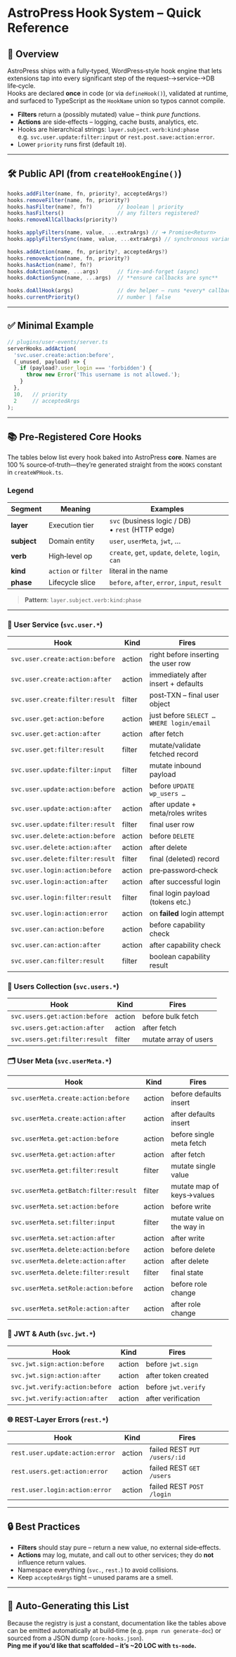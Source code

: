 # AstroPress Hook System – Quick Reference

## 🚀 Overview
AstroPress ships with a fully‑typed, WordPress‑style hook engine that lets extensions tap into every significant step of the request‑→service‑→DB life‑cycle.  
Hooks are declared **once** in code (or via `defineHook()`), validated at runtime, and surfaced to TypeScript as the `HookName` union so typos cannot compile.

- **Filters** return a (possibly mutated) value – think *pure functions*.
- **Actions** are side‑effects – logging, cache busts, analytics, etc.
- Hooks are hierarchical strings: `layer.subject.verb:kind:phase`  
  e.g. `svc.user.update:filter:input` or `rest.post.save:action:error`.
- Lower `priority` runs first (default `10`).

---
## 🛠 Public API (from `createHookEngine()`)
```ts
hooks.addFilter(name, fn, priority?, acceptedArgs?)
hooks.removeFilter(name, fn, priority?)
hooks.hasFilter(name?, fn?)        // boolean | priority
hooks.hasFilters()                 // any filters registered?
hooks.removeAllCallbacks(priority?)

hooks.applyFilters(name, value, ...extraArgs) // ➜ Promise<Return>
hooks.applyFiltersSync(name, value, ...extraArgs) // synchronous variant

hooks.addAction(name, fn, priority?, acceptedArgs?)
hooks.removeAction(name, fn, priority?)
hooks.hasAction(name?, fn?)
hooks.doAction(name, ...args)      // fire‑and‑forget (async)
hooks.doActionSync(name, ...args)  // **ensure callbacks are sync**

hooks.doAllHook(args)              // dev helper – runs *every* callback
hooks.currentPriority()            // number | false
```

---
## ✅ Minimal Example
```ts
// plugins/user-events/server.ts
serverHooks.addAction(
  'svc.user.create:action:before',
  (_unused, payload) => {
    if (payload?.user_login === 'forbidden') {
      throw new Error('This username is not allowed.');
    }
  },
  10,   // priority
  2     // acceptedArgs
);
```

---
## 📚 Pre‑Registered Core Hooks
The tables below list every hook baked into AstroPress **core**.  Names are 100 % source‑of‑truth—they’re generated straight from the `HOOKS` constant in `createWPHook.ts`.

### Legend
| Segment | Meaning | Examples |
|---------|---------|----------|
| **layer** | Execution tier | `svc` (business logic / DB) • `rest` (HTTP edge) |
| **subject** | Domain entity | `user`, `userMeta`, `jwt`, … |
| **verb** | High‑level op | `create`, `get`, `update`, `delete`, `login`, `can` |
| **kind** | `action` or `filter` | literal in the name |
| **phase** | Lifecycle slice | `before`, `after`, `error`, `input`, `result` |

> **Pattern**: `layer.subject.verb:kind:phase`

---
### 🧍 User Service (`svc.user.*`)
| Hook | Kind | Fires |
|------|------|-------|
| `svc.user.create:action:before` | action | right before inserting the user row |
| `svc.user.create:action:after` | action | immediately after insert + defaults |
| `svc.user.create:filter:result` | filter | post‑TXN – final user object |
| `svc.user.get:action:before` | action | just before `SELECT … WHERE login/email` |
| `svc.user.get:action:after` | action | after fetch |
| `svc.user.get:filter:result` | filter | mutate/validate fetched record |
| `svc.user.update:filter:input` | filter | mutate inbound payload                |
| `svc.user.update:action:before` | action | before `UPDATE wp_users …` |
| `svc.user.update:action:after` | action | after update + meta/roles writes |
| `svc.user.update:filter:result` | filter | final user row |
| `svc.user.delete:action:before` | action | before `DELETE` |
| `svc.user.delete:action:after` | action | after delete |
| `svc.user.delete:filter:result` | filter | final (deleted) record |
| `svc.user.login:action:before` | action | pre‑password‑check |
| `svc.user.login:action:after` | action | after successful login |
| `svc.user.login:filter:result` | filter | final login payload (tokens etc.) |
| `svc.user.login:action:error` | action | on **failed** login attempt |
| `svc.user.can:action:before` | action | before capability check |
| `svc.user.can:action:after` | action | after capability check |
| `svc.user.can:filter:result` | filter | boolean capability result |

### 👥 Users Collection (`svc.users.*`)
| Hook | Kind | Fires |
|------|------|-------|
| `svc.users.get:action:before` | action | before bulk fetch |
| `svc.users.get:action:after` | action | after fetch |
| `svc.users.get:filter:result` | filter | mutate array of users |

### 🗂 User Meta (`svc.userMeta.*`)
| Hook | Kind | Fires |
|------|------|-------|
| `svc.userMeta.create:action:before` | action | before defaults insert |
| `svc.userMeta.create:action:after` | action | after defaults insert |
| `svc.userMeta.get:action:before` | action | before single meta fetch |
| `svc.userMeta.get:action:after` | action | after fetch |
| `svc.userMeta.get:filter:result` | filter | mutate single value |
| `svc.userMeta.getBatch:filter:result` | filter | mutate map of keys→values |
| `svc.userMeta.set:action:before` | action | before write |
| `svc.userMeta.set:filter:input` | filter | mutate value on the way in |
| `svc.userMeta.set:action:after` | action | after write |
| `svc.userMeta.delete:action:before` | action | before delete |
| `svc.userMeta.delete:action:after` | action | after delete |
| `svc.userMeta.delete:filter:result` | filter | final state |
| `svc.userMeta.setRole:action:before` | action | before role change |
| `svc.userMeta.setRole:action:after` | action | after role change |

### 🔑 JWT & Auth (`svc.jwt.*`)
| Hook | Kind | Fires |
|------|------|-------|
| `svc.jwt.sign:action:before` | action | before `jwt.sign` |
| `svc.jwt.sign:action:after` | action | after token created |
| `svc.jwt.verify:action:before` | action | before `jwt.verify` |
| `svc.jwt.verify:action:after` | action | after verification |

### 🌐 REST‑Layer Errors (`rest.*`)
| Hook | Kind | Fires |
|------|------|-------|
| `rest.user.update:action:error` | action | failed REST `PUT /users/:id` |
| `rest.users.get:action:error` | action | failed REST `GET /users` |
| `rest.user.login:action:error` | action | failed REST `POST /login` |

---
## 🔒 Best Practices
- **Filters** should stay pure – return a new value, no external side‑effects.  
- **Actions** may log, mutate, and call out to other services; they do **not** influence return values.
- Namespace everything (`svc.`, `rest.`) to avoid collisions.
- Keep `acceptedArgs` tight – unused params are a smell.

---
## 🤖 Auto‑Generating this List
Because the registry is just a constant, documentation like the tables above can be emitted automatically at build‑time (e.g. `pnpm run generate‑doc`) or sourced from a JSON dump (`core‑hooks.json`).  
**Ping me if you’d like that scaffolded – it’s ~20 LOC with `ts-node`.**

